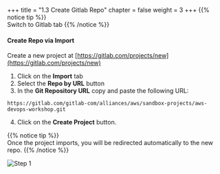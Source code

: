 +++
title = "1.3 Create Gitlab Repo"
chapter = false
weight = 3
+++
{{% notice tip %}}                                                                                  
Switch to Gitlab tab
{{% /notice %}}

#### Create Repo via Import

Create a new project at [https://gitlab.com/projects/new](https://gitlab.com/projects/new)


1. Click on the __Import__ tab
2. Select the __Repo by URL__ button
3. In the __Git Repository URL__ copy and paste the following URL:
  ```
  https://gitlab.com/gitlab-com/alliances/aws/sandbox-projects/aws-devops-workshop.git
  ```
4. Click on the __Create Project__ button. 

{{% notice tip %}}                                                                                                                          
Once the project imports, you will be redirected automatically to the new repo. 
{{% /notice %}}

![Step 1](/images/gitlab/gitlab_step1.png)

